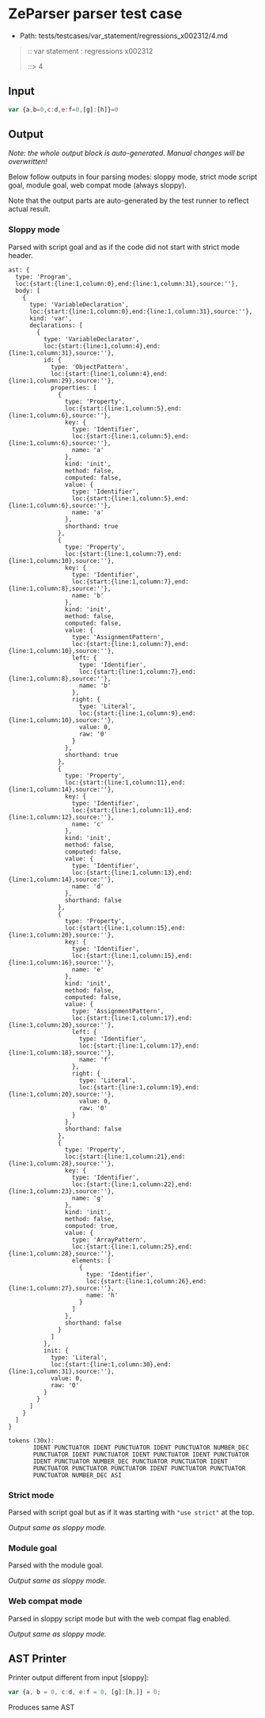 # ZeParser parser test case

- Path: tests/testcases/var_statement/regressions_x002312/4.md

> :: var statement : regressions x002312
>
> ::> 4

## Input

`````js
var {a,b=0,c:d,e:f=0,[g]:[h]}=0
`````

## Output

_Note: the whole output block is auto-generated. Manual changes will be overwritten!_

Below follow outputs in four parsing modes: sloppy mode, strict mode script goal, module goal, web compat mode (always sloppy).

Note that the output parts are auto-generated by the test runner to reflect actual result.

### Sloppy mode

Parsed with script goal and as if the code did not start with strict mode header.

`````
ast: {
  type: 'Program',
  loc:{start:{line:1,column:0},end:{line:1,column:31},source:''},
  body: [
    {
      type: 'VariableDeclaration',
      loc:{start:{line:1,column:0},end:{line:1,column:31},source:''},
      kind: 'var',
      declarations: [
        {
          type: 'VariableDeclarator',
          loc:{start:{line:1,column:4},end:{line:1,column:31},source:''},
          id: {
            type: 'ObjectPattern',
            loc:{start:{line:1,column:4},end:{line:1,column:29},source:''},
            properties: [
              {
                type: 'Property',
                loc:{start:{line:1,column:5},end:{line:1,column:6},source:''},
                key: {
                  type: 'Identifier',
                  loc:{start:{line:1,column:5},end:{line:1,column:6},source:''},
                  name: 'a'
                },
                kind: 'init',
                method: false,
                computed: false,
                value: {
                  type: 'Identifier',
                  loc:{start:{line:1,column:5},end:{line:1,column:6},source:''},
                  name: 'a'
                },
                shorthand: true
              },
              {
                type: 'Property',
                loc:{start:{line:1,column:7},end:{line:1,column:10},source:''},
                key: {
                  type: 'Identifier',
                  loc:{start:{line:1,column:7},end:{line:1,column:8},source:''},
                  name: 'b'
                },
                kind: 'init',
                method: false,
                computed: false,
                value: {
                  type: 'AssignmentPattern',
                  loc:{start:{line:1,column:7},end:{line:1,column:10},source:''},
                  left: {
                    type: 'Identifier',
                    loc:{start:{line:1,column:7},end:{line:1,column:8},source:''},
                    name: 'b'
                  },
                  right: {
                    type: 'Literal',
                    loc:{start:{line:1,column:9},end:{line:1,column:10},source:''},
                    value: 0,
                    raw: '0'
                  }
                },
                shorthand: true
              },
              {
                type: 'Property',
                loc:{start:{line:1,column:11},end:{line:1,column:14},source:''},
                key: {
                  type: 'Identifier',
                  loc:{start:{line:1,column:11},end:{line:1,column:12},source:''},
                  name: 'c'
                },
                kind: 'init',
                method: false,
                computed: false,
                value: {
                  type: 'Identifier',
                  loc:{start:{line:1,column:13},end:{line:1,column:14},source:''},
                  name: 'd'
                },
                shorthand: false
              },
              {
                type: 'Property',
                loc:{start:{line:1,column:15},end:{line:1,column:20},source:''},
                key: {
                  type: 'Identifier',
                  loc:{start:{line:1,column:15},end:{line:1,column:16},source:''},
                  name: 'e'
                },
                kind: 'init',
                method: false,
                computed: false,
                value: {
                  type: 'AssignmentPattern',
                  loc:{start:{line:1,column:17},end:{line:1,column:20},source:''},
                  left: {
                    type: 'Identifier',
                    loc:{start:{line:1,column:17},end:{line:1,column:18},source:''},
                    name: 'f'
                  },
                  right: {
                    type: 'Literal',
                    loc:{start:{line:1,column:19},end:{line:1,column:20},source:''},
                    value: 0,
                    raw: '0'
                  }
                },
                shorthand: false
              },
              {
                type: 'Property',
                loc:{start:{line:1,column:21},end:{line:1,column:28},source:''},
                key: {
                  type: 'Identifier',
                  loc:{start:{line:1,column:22},end:{line:1,column:23},source:''},
                  name: 'g'
                },
                kind: 'init',
                method: false,
                computed: true,
                value: {
                  type: 'ArrayPattern',
                  loc:{start:{line:1,column:25},end:{line:1,column:28},source:''},
                  elements: [
                    {
                      type: 'Identifier',
                      loc:{start:{line:1,column:26},end:{line:1,column:27},source:''},
                      name: 'h'
                    }
                  ]
                },
                shorthand: false
              }
            ]
          },
          init: {
            type: 'Literal',
            loc:{start:{line:1,column:30},end:{line:1,column:31},source:''},
            value: 0,
            raw: '0'
          }
        }
      ]
    }
  ]
}

tokens (30x):
       IDENT PUNCTUATOR IDENT PUNCTUATOR IDENT PUNCTUATOR NUMBER_DEC
       PUNCTUATOR IDENT PUNCTUATOR IDENT PUNCTUATOR IDENT PUNCTUATOR
       IDENT PUNCTUATOR NUMBER_DEC PUNCTUATOR PUNCTUATOR IDENT
       PUNCTUATOR PUNCTUATOR PUNCTUATOR IDENT PUNCTUATOR PUNCTUATOR
       PUNCTUATOR NUMBER_DEC ASI
`````

### Strict mode

Parsed with script goal but as if it was starting with `"use strict"` at the top.

_Output same as sloppy mode._

### Module goal

Parsed with the module goal.

_Output same as sloppy mode._

### Web compat mode

Parsed in sloppy script mode but with the web compat flag enabled.

_Output same as sloppy mode._

## AST Printer

Printer output different from input [sloppy]:

````js
var {a, b = 0, c:d, e:f = 0, [g]:[h,]} = 0;
````

Produces same AST
